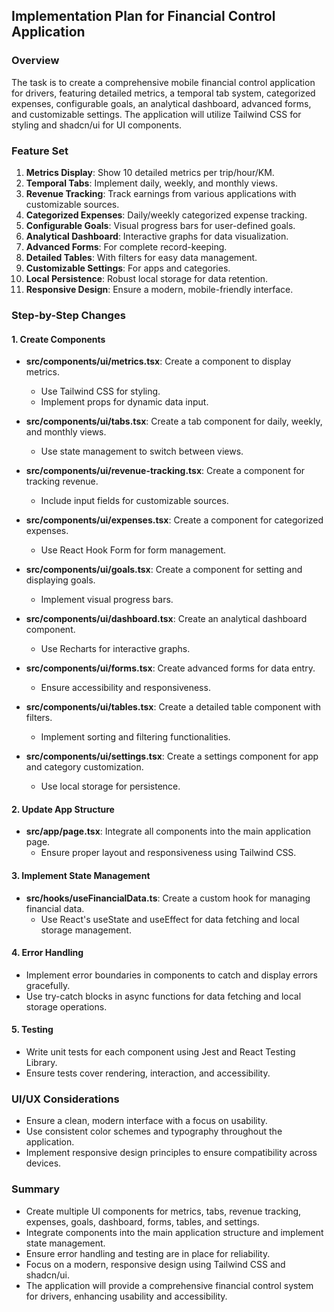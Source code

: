 ## Implementation Plan for Financial Control Application

### Overview
The task is to create a comprehensive mobile financial control application for drivers, featuring detailed metrics, a temporal tab system, categorized expenses, configurable goals, an analytical dashboard, advanced forms, and customizable settings. The application will utilize Tailwind CSS for styling and shadcn/ui for UI components.

### Feature Set
1. **Metrics Display**: Show 10 detailed metrics per trip/hour/KM.
2. **Temporal Tabs**: Implement daily, weekly, and monthly views.
3. **Revenue Tracking**: Track earnings from various applications with customizable sources.
4. **Categorized Expenses**: Daily/weekly categorized expense tracking.
5. **Configurable Goals**: Visual progress bars for user-defined goals.
6. **Analytical Dashboard**: Interactive graphs for data visualization.
7. **Advanced Forms**: For complete record-keeping.
8. **Detailed Tables**: With filters for easy data management.
9. **Customizable Settings**: For apps and categories.
10. **Local Persistence**: Robust local storage for data retention.
11. **Responsive Design**: Ensure a modern, mobile-friendly interface.

### Step-by-Step Changes

#### 1. Create Components
- **src/components/ui/metrics.tsx**: Create a component to display metrics.
  - Use Tailwind CSS for styling.
  - Implement props for dynamic data input.
  
- **src/components/ui/tabs.tsx**: Create a tab component for daily, weekly, and monthly views.
  - Use state management to switch between views.

- **src/components/ui/revenue-tracking.tsx**: Create a component for tracking revenue.
  - Include input fields for customizable sources.

- **src/components/ui/expenses.tsx**: Create a component for categorized expenses.
  - Use React Hook Form for form management.

- **src/components/ui/goals.tsx**: Create a component for setting and displaying goals.
  - Implement visual progress bars.

- **src/components/ui/dashboard.tsx**: Create an analytical dashboard component.
  - Use Recharts for interactive graphs.

- **src/components/ui/forms.tsx**: Create advanced forms for data entry.
  - Ensure accessibility and responsiveness.

- **src/components/ui/tables.tsx**: Create a detailed table component with filters.
  - Implement sorting and filtering functionalities.

- **src/components/ui/settings.tsx**: Create a settings component for app and category customization.
  - Use local storage for persistence.

#### 2. Update App Structure
- **src/app/page.tsx**: Integrate all components into the main application page.
  - Ensure proper layout and responsiveness using Tailwind CSS.

#### 3. Implement State Management
- **src/hooks/useFinancialData.ts**: Create a custom hook for managing financial data.
  - Use React's useState and useEffect for data fetching and local storage management.

#### 4. Error Handling
- Implement error boundaries in components to catch and display errors gracefully.
- Use try-catch blocks in async functions for data fetching and local storage operations.

#### 5. Testing
- Write unit tests for each component using Jest and React Testing Library.
- Ensure tests cover rendering, interaction, and accessibility.

### UI/UX Considerations
- Ensure a clean, modern interface with a focus on usability.
- Use consistent color schemes and typography throughout the application.
- Implement responsive design principles to ensure compatibility across devices.

### Summary
- Create multiple UI components for metrics, tabs, revenue tracking, expenses, goals, dashboard, forms, tables, and settings.
- Integrate components into the main application structure and implement state management.
- Ensure error handling and testing are in place for reliability.
- Focus on a modern, responsive design using Tailwind CSS and shadcn/ui.
- The application will provide a comprehensive financial control system for drivers, enhancing usability and accessibility.
